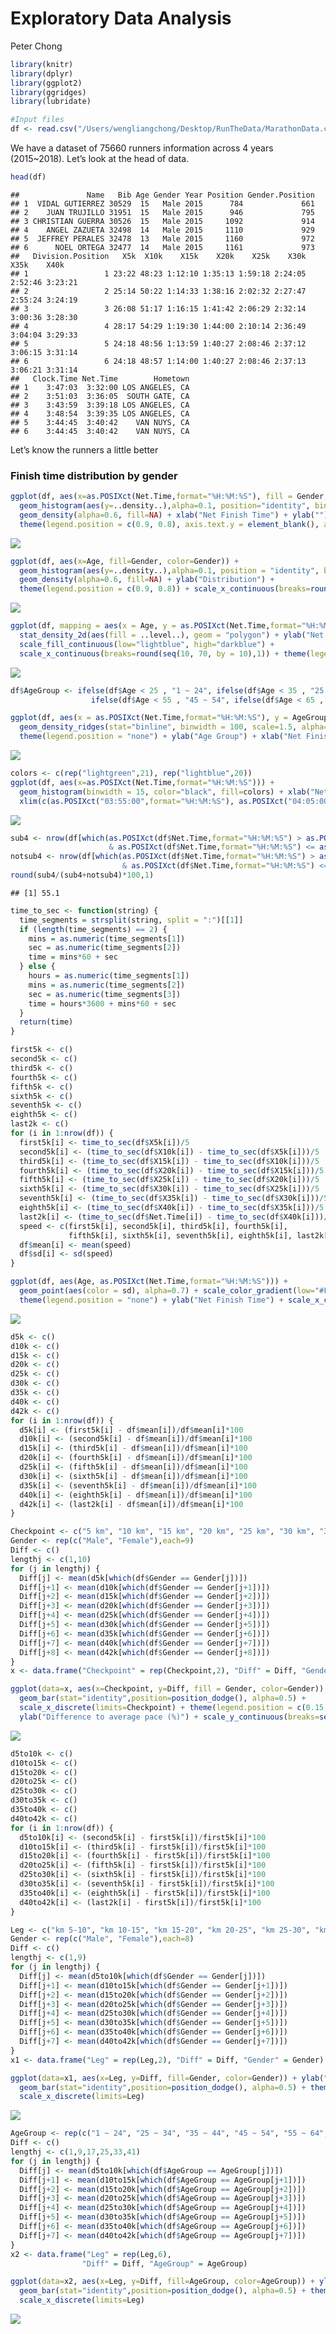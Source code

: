 Exploratory Data Analysis
================
Peter Chong

``` r
library(knitr)
library(dplyr)
library(ggplot2)
library(ggridges)
library(lubridate)
```

``` r
#Input files
df <- read.csv("/Users/wengliangchong/Desktop/RunTheData/MarathonData.csv", header = T, stringsAsFactors = F)
```

We have a dataset of 75660 runners information across 4 years
(2015~2018). Let’s look at the head of data.

``` r
head(df)
```

    ##               Name   Bib Age Gender Year Position Gender.Position
    ## 1  VIDAL GUTIERREZ 30529  15   Male 2015      784             661
    ## 2    JUAN TRUJILLO 31951  15   Male 2015      946             795
    ## 3 CHRISTIAN GUERRA 30526  15   Male 2015     1092             914
    ## 4    ANGEL ZAZUETA 32498  14   Male 2015     1110             929
    ## 5  JEFFREY PERALES 32478  13   Male 2015     1160             972
    ## 6      NOEL ORTEGA 32477  14   Male 2015     1161             973
    ##   Division.Position   X5k  X10k    X15k    X20k    X25k    X30k    X35k    X40k
    ## 1                 1 23:22 48:23 1:12:10 1:35:13 1:59:18 2:24:05 2:52:46 3:23:21
    ## 2                 2 25:14 50:22 1:14:33 1:38:16 2:02:32 2:27:47 2:55:24 3:24:19
    ## 3                 3 26:08 51:17 1:16:15 1:41:42 2:06:29 2:32:14 3:00:36 3:28:30
    ## 4                 4 28:17 54:29 1:19:30 1:44:00 2:10:14 2:36:49 3:04:04 3:29:33
    ## 5                 5 24:18 48:56 1:13:59 1:40:27 2:08:46 2:37:12 3:06:15 3:31:14
    ## 6                 6 24:18 48:57 1:14:00 1:40:27 2:08:46 2:37:13 3:06:21 3:31:14
    ##   Clock.Time Net.Time        Hometown
    ## 1    3:47:03  3:32:00 LOS ANGELES, CA
    ## 2    3:51:03  3:36:05  SOUTH GATE, CA
    ## 3    3:43:59  3:39:18 LOS ANGELES, CA
    ## 4    3:48:54  3:39:35 LOS ANGELES, CA
    ## 5    3:44:45  3:40:42    VAN NUYS, CA
    ## 6    3:44:45  3:40:42    VAN NUYS, CA

Let’s know the runners a little
better

### Finish time distribution by gender

``` r
ggplot(df, aes(x=as.POSIXct(Net.Time,format="%H:%M:%S"), fill = Gender, color=Gender)) + 
  geom_histogram(aes(y=..density..),alpha=0.1, position="identity", binwidth = 250) +
  geom_density(alpha=0.6, fill=NA) + xlab("Net Finish Time") + ylab("") +
  theme(legend.position = c(0.9, 0.8), axis.text.y = element_blank(), axis.ticks = element_blank())
```

![](EDA_files/figure-gfm/unnamed-chunk-4-1.png)<!-- -->

``` r
ggplot(df, aes(x=Age, fill=Gender, color=Gender)) +
  geom_histogram(aes(y=..density..),alpha=0.1, position = "identity", binwidth = 1) +
  geom_density(alpha=0.6, fill=NA) + ylab("Distribution") +
  theme(legend.position = c(0.9, 0.8)) + scale_x_continuous(breaks=round(seq(0, 90, by = 10),1))
```

![](EDA_files/figure-gfm/unnamed-chunk-5-1.png)<!-- -->

``` r
ggplot(df, mapping = aes(x = Age, y = as.POSIXct(Net.Time,format="%H:%M:%S"))) +
  stat_density_2d(aes(fill = ..level..), geom = "polygon") + ylab("Net Finish Time") +
  scale_fill_continuous(low="lightblue", high="darkblue") + 
  scale_x_continuous(breaks=round(seq(10, 70, by = 10),1)) + theme(legend.position = "none")
```

![](EDA_files/figure-gfm/unnamed-chunk-6-1.png)<!-- -->

``` r
df$AgeGroup <- ifelse(df$Age < 25 , "1 ~ 24", ifelse(df$Age < 35 , "25 ~ 34", ifelse(df$Age < 45 , "35 ~ 44",
                  ifelse(df$Age < 55 , "45 ~ 54", ifelse(df$Age < 65 , "55 ~ 64", "65 ~ 90")))))
```

``` r
ggplot(df, aes(x = as.POSIXct(Net.Time,format="%H:%M:%S"), y = AgeGroup, fill=stat(y))) + 
  geom_density_ridges(stat="binline", binwidth = 100, scale=1.5, alpha=0.3) + scale_fill_viridis_c(option = "C")+
  theme(legend.position = "none") + ylab("Age Group") + xlab("Net Finish Time")
```

![](EDA_files/figure-gfm/unnamed-chunk-8-1.png)<!-- -->

``` r
colors <- c(rep("lightgreen",21), rep("lightblue",20))
ggplot(df, aes(x=as.POSIXct(Net.Time,format="%H:%M:%S"))) + 
  geom_histogram(binwidth = 15, color="black", fill=colors) + xlab("Net Finish Time") + 
  xlim(c(as.POSIXct("03:55:00",format="%H:%M:%S"), as.POSIXct("04:05:00",format="%H:%M:%S")))
```

![](EDA_files/figure-gfm/unnamed-chunk-9-1.png)<!-- -->

``` r
sub4 <- nrow(df[which(as.POSIXct(df$Net.Time,format="%H:%M:%S") > as.POSIXct("03:55:00",format="%H:%M:%S") 
                      & as.POSIXct(df$Net.Time,format="%H:%M:%S") <= as.POSIXct("04:00:00",format="%H:%M:%S")),])
notsub4 <- nrow(df[which(as.POSIXct(df$Net.Time,format="%H:%M:%S") > as.POSIXct("04:00:00",format="%H:%M:%S") 
                         & as.POSIXct(df$Net.Time,format="%H:%M:%S") <= as.POSIXct("04:05:00",format="%H:%M:%S")),])
round(sub4/(sub4+notsub4)*100,1)
```

    ## [1] 55.1

``` r
time_to_sec <- function(string) {
  time_segments = strsplit(string, split = ":")[[1]]
  if (length(time_segments) == 2) {
    mins = as.numeric(time_segments[1])
    sec = as.numeric(time_segments[2])
    time = mins*60 + sec
  } else {
    hours = as.numeric(time_segments[1])
    mins = as.numeric(time_segments[2])
    sec = as.numeric(time_segments[3])
    time = hours*3600 + mins*60 + sec
  }
  return(time)
}
```

``` r
first5k <- c()
second5k <- c()
third5k <- c()
fourth5k <- c()
fifth5k <- c()
sixth5k <- c()
seventh5k <- c()
eighth5k <- c()
last2k <- c()
for (i in 1:nrow(df)) {
  first5k[i] <- time_to_sec(df$X5k[i])/5
  second5k[i] <- (time_to_sec(df$X10k[i]) - time_to_sec(df$X5k[i]))/5
  third5k[i] <- (time_to_sec(df$X15k[i]) - time_to_sec(df$X10k[i]))/5
  fourth5k[i] <- (time_to_sec(df$X20k[i]) - time_to_sec(df$X15k[i]))/5
  fifth5k[i] <- (time_to_sec(df$X25k[i]) - time_to_sec(df$X20k[i]))/5
  sixth5k[i] <- (time_to_sec(df$X30k[i]) - time_to_sec(df$X25k[i]))/5
  seventh5k[i] <- (time_to_sec(df$X35k[i]) - time_to_sec(df$X30k[i]))/5
  eighth5k[i] <- (time_to_sec(df$X40k[i]) - time_to_sec(df$X35k[i]))/5
  last2k[i] <- (time_to_sec(df$Net.Time[i]) - time_to_sec(df$X40k[i]))/2.195
  speed <- c(first5k[i], second5k[i], third5k[i], fourth5k[i],
             fifth5k[i], sixth5k[i], seventh5k[i], eighth5k[i], last2k[i])
  df$mean[i] <- mean(speed)
  df$sd[i] <- sd(speed)
}
```

``` r
ggplot(df, aes(Age, as.POSIXct(Net.Time,format="%H:%M:%S"))) +
  geom_point(aes(color = sd), alpha=0.7) + scale_color_gradient(low="#FDFBBB", high="#000000") +
  theme(legend.position = "none") + ylab("Net Finish Time") + scale_x_continuous(breaks=seq(5,90,10))
```

![](EDA_files/figure-gfm/unnamed-chunk-13-1.png)<!-- -->

``` r
d5k <- c()
d10k <- c()
d15k <- c()
d20k <- c()
d25k <- c()
d30k <- c()
d35k <- c()
d40k <- c()
d42k <- c()
for (i in 1:nrow(df)) {
  d5k[i] <- (first5k[i] - df$mean[i])/df$mean[i]*100
  d10k[i] <- (second5k[i] - df$mean[i])/df$mean[i]*100
  d15k[i] <- (third5k[i] - df$mean[i])/df$mean[i]*100
  d20k[i] <- (fourth5k[i] - df$mean[i])/df$mean[i]*100
  d25k[i] <- (fifth5k[i] - df$mean[i])/df$mean[i]*100
  d30k[i] <- (sixth5k[i] - df$mean[i])/df$mean[i]*100
  d35k[i] <- (seventh5k[i] - df$mean[i])/df$mean[i]*100
  d40k[i] <- (eighth5k[i] - df$mean[i])/df$mean[i]*100
  d42k[i] <- (last2k[i] - df$mean[i])/df$mean[i]*100
}
```

``` r
Checkpoint <- c("5 km", "10 km", "15 km", "20 km", "25 km", "30 km", "35 km", "40 km", "42 km")
Gender <- rep(c("Male", "Female"),each=9)
Diff <- c()
lengthj <- c(1,10)
for (j in lengthj) {
  Diff[j] <- mean(d5k[which(df$Gender == Gender[j])])
  Diff[j+1] <- mean(d10k[which(df$Gender == Gender[j+1])])
  Diff[j+2] <- mean(d15k[which(df$Gender == Gender[j+2])])
  Diff[j+3] <- mean(d20k[which(df$Gender == Gender[j+3])])
  Diff[j+4] <- mean(d25k[which(df$Gender == Gender[j+4])])
  Diff[j+5] <- mean(d30k[which(df$Gender == Gender[j+5])])
  Diff[j+6] <- mean(d35k[which(df$Gender == Gender[j+6])])
  Diff[j+7] <- mean(d40k[which(df$Gender == Gender[j+7])])
  Diff[j+8] <- mean(d42k[which(df$Gender == Gender[j+8])])
}
x <- data.frame("Checkpoint" = rep(Checkpoint,2), "Diff" = Diff, "Gender" = Gender)
```

``` r
ggplot(data=x, aes(x=Checkpoint, y=Diff, fill = Gender, color=Gender)) +
  geom_bar(stat="identity",position=position_dodge(), alpha=0.5) + 
  scale_x_discrete(limits=Checkpoint) + theme(legend.position = c(0.15, 0.8)) +
  ylab("Difference to average pace (%)") + scale_y_continuous(breaks=seq(-15,15,5))
```

![](EDA_files/figure-gfm/unnamed-chunk-16-1.png)<!-- -->

``` r
d5to10k <- c()
d10to15k <- c()
d15to20k <- c()
d20to25k <- c()
d25to30k <- c()
d30to35k <- c()
d35to40k <- c()
d40to42k <- c()
for (i in 1:nrow(df)) {
  d5to10k[i] <- (second5k[i] - first5k[i])/first5k[i]*100
  d10to15k[i] <- (third5k[i] - first5k[i])/first5k[i]*100
  d15to20k[i] <- (fourth5k[i] - first5k[i])/first5k[i]*100
  d20to25k[i] <- (fifth5k[i] - first5k[i])/first5k[i]*100
  d25to30k[i] <- (sixth5k[i] - first5k[i])/first5k[i]*100
  d30to35k[i] <- (seventh5k[i] - first5k[i])/first5k[i]*100
  d35to40k[i] <- (eighth5k[i] - first5k[i])/first5k[i]*100
  d40to42k[i] <- (last2k[i] - first5k[i])/first5k[i]*100
}
```

``` r
Leg <- c("km 5-10", "km 10-15", "km 15-20", "km 20-25", "km 25-30", "km 30-35", "km 35-40", "km 40-42")
Gender <- rep(c("Male", "Female"),each=8)
Diff <- c()
lengthj <- c(1,9)
for (j in lengthj) {
  Diff[j] <- mean(d5to10k[which(df$Gender == Gender[j])])
  Diff[j+1] <- mean(d10to15k[which(df$Gender == Gender[j+1])])
  Diff[j+2] <- mean(d15to20k[which(df$Gender == Gender[j+2])])
  Diff[j+3] <- mean(d20to25k[which(df$Gender == Gender[j+3])])
  Diff[j+4] <- mean(d25to30k[which(df$Gender == Gender[j+4])])
  Diff[j+5] <- mean(d30to35k[which(df$Gender == Gender[j+5])])
  Diff[j+6] <- mean(d35to40k[which(df$Gender == Gender[j+6])])
  Diff[j+7] <- mean(d40to42k[which(df$Gender == Gender[j+7])])
}
x1 <- data.frame("Leg" = rep(Leg,2), "Diff" = Diff, "Gender" = Gender)
```

``` r
ggplot(data=x1, aes(x=Leg, y=Diff, fill=Gender, color=Gender)) + ylab("Difference to 5k pace (%)") +
  geom_bar(stat="identity",position=position_dodge(), alpha=0.5) + theme(legend.position = c(0.15, 0.8)) +
  scale_x_discrete(limits=Leg)
```

![](EDA_files/figure-gfm/unnamed-chunk-19-1.png)<!-- -->

``` r
AgeGroup <- rep(c("1 ~ 24", "25 ~ 34", "35 ~ 44", "45 ~ 54", "55 ~ 64", "65 ~ 90"), each=8)
Diff <- c()
lengthj <- c(1,9,17,25,33,41)
for (j in lengthj) {
  Diff[j] <- mean(d5to10k[which(df$AgeGroup == AgeGroup[j])])
  Diff[j+1] <- mean(d10to15k[which(df$AgeGroup == AgeGroup[j+1])])
  Diff[j+2] <- mean(d15to20k[which(df$AgeGroup == AgeGroup[j+2])])
  Diff[j+3] <- mean(d20to25k[which(df$AgeGroup == AgeGroup[j+3])])
  Diff[j+4] <- mean(d25to30k[which(df$AgeGroup == AgeGroup[j+4])])
  Diff[j+5] <- mean(d30to35k[which(df$AgeGroup == AgeGroup[j+5])])
  Diff[j+6] <- mean(d35to40k[which(df$AgeGroup == AgeGroup[j+6])])
  Diff[j+7] <- mean(d40to42k[which(df$AgeGroup == AgeGroup[j+7])])
}
x2 <- data.frame("Leg" = rep(Leg,6),
                "Diff" = Diff, "AgeGroup" = AgeGroup)
```

``` r
ggplot(data=x2, aes(x=Leg, y=Diff, fill=AgeGroup, color=AgeGroup)) + ylab("Difference to 5k pace (%)") +
  geom_bar(stat="identity",position=position_dodge(), alpha=0.5) + theme(legend.position = c(0.15, 0.7)) +
  scale_x_discrete(limits=Leg)
```

![](EDA_files/figure-gfm/unnamed-chunk-21-1.png)<!-- -->
